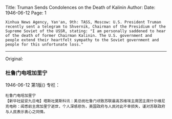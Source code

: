 Title: Truman Sends Condolences on the Death of Kalinin
Author:
Date: 1946-06-12
Page: 1

    Xinhua News Agency, Yan'an, 9th: TASS, Moscow: U.S. President Truman recently sent a telegram to Shvernik, Chairman of the Presidium of the Supreme Soviet of the USSR, stating: "I am personally saddened to hear of the death of former Chairman Kalinin. The U.S. government and people extend their heartfelt sympathy to the Soviet government and people for this unfortunate loss."



<hr /> 

Original: 


### 杜鲁门电唁加里宁

1946-06-12
第1版()
专栏：

    杜鲁门电唁加里宁
    【新华社延安九日电】塔斯社莫斯科讯：美总统杜鲁门顷致苏联最高苏维埃主席团主席什尔维尼克电称：闻悉前主席加里宁逝世，个人深感悲伤，美国政府与人民对此不幸损失，谨对苏联政府与人民表示衷心之同情。
